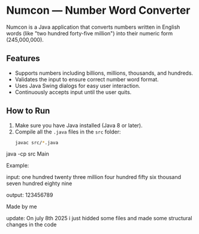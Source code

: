 # Numcon — Number Word Converter

Numcon is a Java application that converts numbers written in English words (like "two hundred forty-five million") into their numeric form (245,000,000).

## Features

- Supports numbers including billions, millions, thousands, and hundreds.
- Validates the input to ensure correct number word format.
- Uses Java Swing dialogs for easy user interaction.
- Continuously accepts input until the user quits.

## How to Run

1. Make sure you have Java installed (Java 8 or later).
2. Compile all the `.java` files in the `src` folder:
   ```bash
   javac src/*.java

java -cp src Main


Example:

input: one hundred twenty three million four hundred fifty six thousand seven hundred eighty nine

output: 123456789




Made by me 

update: On july 8th 2025 i just hidded some files and made some structural changes in the code
